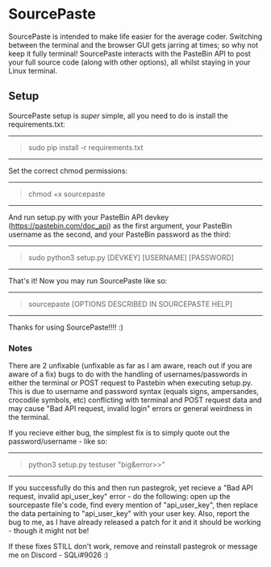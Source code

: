 # SourcePaste

SourcePaste is intended to make life easier for the average coder. Switching between the terminal and the browser GUI gets jarring at times; so why not keep it fully terminal! SourcePaste interacts with the PasteBin API to post your full source code (along with other options), all whilst staying in your Linux terminal.

## Setup

SourcePaste setup is *super* simple, all you need to do is install the requirements.txt:

---------------------------------------------------------------------------------
> sudo pip install -r requirements.txt
---------------------------------------------------------------------------------

Set the correct chmod permissions:

---------------------------------------------------------------------------------
> chmod +x sourcepaste
---------------------------------------------------------------------------------

And run setup.py with your PasteBin API devkey (https://pastebin.com/doc_api) as the first argument, your PasteBin username as the second, and your PasteBin password as the third:

---------------------------------------------------------------------------------   
> sudo python3 setup.py [DEVKEY] [USERNAME] [PASSWORD]
---------------------------------------------------------------------------------

That's it! Now you may run SourcePaste like so:

---------------------------------------------------------------------------------
> sourcepaste [OPTIONS DESCRIBED IN SOURCEPASTE HELP]
---------------------------------------------------------------------------------

Thanks for using SourcePaste!!!! :)
  
### Notes
  
There are 2 unfixable (unfixable as far as I am aware, reach out if you are aware of a fix) bugs to do with the handling of usernames/passwords in either the terminal or POST request to Pastebin when executing setup.py. This is due to username and password syntax (equals signs, ampersandes, crocodile symbols, etc) conflicting with terminal and POST request data and may cause "Bad API request, invalid login" errors or general weirdness in the terminal.
  
If you recieve either bug, the simplest fix is to simply quote out the password/username - like so:

---------------------------------------------------------------------------------
> python3 setup.py <DEVKEY> testuser "big&error>>"
---------------------------------------------------------------------------------
  
If you successfully do this and then run pastegrok, yet recieve a "Bad API request, invalid api_user_key" error - do the following: open up the sourcepaste file's code, find every mention of "api_user_key", then replace the data pertaining to "api_user_key" with your user key. Also, report the bug to me, as I have already released a patch for it and it should be working - though it might not be!
  
If these fixes STILL don't work, remove and reinstall pastegrok or message me on Discord - SQLi#9026 :)
